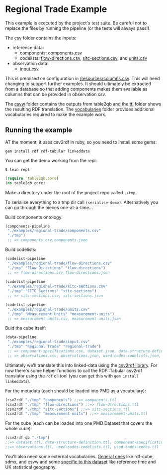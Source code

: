  # Regional Trade Example

This example is executed by the project's test suite. Be careful not to replace the files by running the pipeline (or the tests will always pass!).

The [csv](csv) folder contains the inputs:

- reference data:
  - components: [components.csv](./csv/components.csv)
  - codelists: [flow-directions.csv](./csv/flow-directions.csv),  [sitc-sections.csv](./csv/sitc-sections.csv), and [units.csv](./csv/units.csv)
- observation data:
  - [input.csv](./csv/input.csv)

This is premised on configuration in [/resources/columns.csv](/resources/columns.csv). This will need changing to support further examples. It should ultimately be extracted from a database so that adding components makes them available as columns that can be provided in observation csv.

The [csvw](./csvw) folder contains the outputs from table2qb and the [ttl](./ttl) folder shows the resulting RDF translation. The [vocabularies](./vocabularies) folder provides additional vocabularies required to make the example work.


## Running the example

AT the moment, it uses csv2rdf in ruby, so you need to install some gems:

```shell
gem install rdf rdf-tabular linkeddata
``` 

You can get the demo working from the repl:

```shell
$ lein repl
```
```clojure
(require 'table2qb.core)
(ns table2qb.core)
```

Make a directory under the root of the project repo called `./tmp`.

To serialise everything to a tmp dir call `(serialise-demo)`. Alternatively you can go through the pieces one-at-a-time...

Build components ontology:

```clojure
(components-pipeline
 "./examples/regional-trade/components.csv"
 "./tmp")
 ;; => components.csv,components.json
```

Build codelists:

```clojure
(codelist-pipeline
 "./examples/regional-trade/flow-directions.csv"
 "./tmp" "Flow Directions" "flow-directions")
 ;; => flow-directions.csv,flow-directions.json
 
(codelist-pipeline
 "./examples/regional-trade/sitc-sections.csv"
 "./tmp" "SITC Sections" "sitc-sections")
 ;; => sitc-sections.csv, sitc-sections.json

(codelist-pipeline
 "./examples/regional-trade/units.csv"
 "./tmp" "Measurement Units" "measurement-units")
 ;; => measurement-units.csv, measurement-units.json
```

Buid the cube itself:

```clojure
(data-pipeline
 "./examples/regional-trade/input.csv"
 "./tmp" "Regional Trade" "regional-trade")
 ;; => component-specifications.csv, dataset.json, data-structure-definition.json, component-specifications.json
 ;; => observations.csv, observations.json, used-codes-codelists.json, used-codes-codes.json
```

Ultimately we'll translate this into linked-data using the [csv2rdf library](https://github.com/Swirrl/csv2rdf). For now there's some helper functions to call the RDF::Tabular csv2rdf translator using the `rdf` cli tool (you can get this with `gem install linkeddata`).

For the metadata (each should be loaded into PMD as a vocabulary):

```clojure
(csv2rdf "./tmp" "components") ;;=> components.ttl
(csv2rdf "./tmp" "flow-directions") ;;=> flow-directions.ttl
(csv2rdf "./tmp" "sitc-sections") ;;=> sitc-sections.ttl
(csv2rdf "./tmp" "measurement-units") ;;=> measurement-units.ttl
```

For the cube (each can be loaded into one PMD Dataset that covers the whole cube):

```clojure
(csv2rdf-qb "./tmp")
;;=> dataset.ttl, data-structure-definition.ttl, component-specifications.ttl
;;=> observations.ttl, used-codes-codelists.ttl, used-codes-codes.ttl
```

You'll also need some external vocabularies. [General ones](/examples/vocabularies/) like rdf-cube, sdmx, and csvw and some [specific to this dataset](./vocabularies) like reference time and UK statistical geography.
